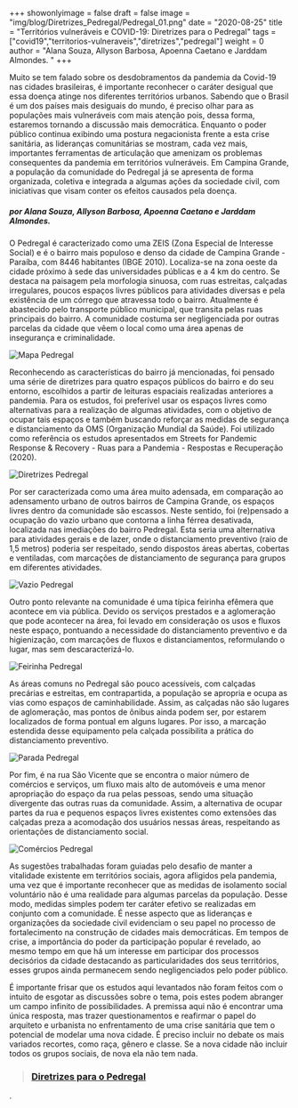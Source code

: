+++
showonlyimage = false
draft = false
image = "img/blog/Diretrizes_Pedregal/Pedregal_01.png"
date = "2020-08-25"
title = "Territórios vulneráveis e COVID-19: Diretrizes para o Pedregal"
tags = ["covid19","territorios-vulneraveis","diretrizes","pedregal"]
weight = 0
author = "Alana Souza, Allyson Barbosa, Apoenna Caetano e Jarddam Almondes. "
+++

Muito se tem falado sobre os desdobramentos da pandemia da Covid-19 nas cidades brasileiras, é importante reconhecer o caráter desigual que essa doença atinge nos diferentes territórios urbanos. Sabendo que o Brasil é um dos países mais desiguais do mundo, é preciso olhar para as populações mais vulneráveis com mais atenção pois, dessa forma, estaremos tornando a discussão mais democrática. Enquanto o poder público continua exibindo uma postura negacionista frente a esta crise sanitária, as lideranças comunitárias se mostram, cada vez mais, importantes ferramentas de articulação que  amenizam os problemas consequentes da pandemia em territórios vulneráveis. Em Campina Grande, a população da comunidade do Pedregal já se apresenta de forma organizada, coletiva e integrada a algumas ações da sociedade civil, com iniciativas que visam conter os efeitos causados pela doença.
<!--more-->

##### por Alana Souza, Allyson Barbosa, Apoenna Caetano e Jarddam Almondes.

O Pedregal é caracterizado como uma ZEIS (Zona Especial de Interesse Social) e é o bairro mais populoso e denso da cidade de Campina Grande - Paraíba, com 8446 habitantes (IBGE 2010). Localiza-se na zona oeste da cidade próximo à sede das universidades públicas e a 4 km do centro. Se destaca na paisagem pela morfologia sinuosa, com ruas estreitas, calçadas irregulares, poucos espaços livres públicos para atividades diversas e pela existência de um córrego que atravessa todo o bairro. Atualmente é abastecido pelo transporte público municipal, que transita pelas ruas principais do bairro. A comunidade costuma ser negligenciada por outras parcelas da cidade que vêem o local como uma área apenas de insegurança e criminalidade.


![Mapa Pedregal](../../img/blog/Diretrizes_Pedregal/Pedregal_02.png)

Reconhecendo as características do bairro já mencionadas, foi pensado uma série de diretrizes para quatro espaços públicos do bairro e do seu entorno, escolhidos a partir de leituras espaciais realizadas anteriores a pandemia. Para os estudos, foi preferível usar os espaços livres como alternativas para a realização de algumas atividades, com o objetivo de ocupar tais espaços e também buscando reforçar as medidas de segurança e distanciamento da OMS (Organização Mundial da Saúde). Foi utilizado como referência os estudos apresentados em Streets for Pandemic Response & Recovery - Ruas para a Pandemia - Respostas e Recuperação (2020).

![Diretrizes Pedregal](../../img/blog/Diretrizes_Pedregal/Pedregal_03.png)

Por ser caracterizada como uma área muito adensada, em comparação ao adensamento urbano de outros bairros de Campina Grande, os espaços livres dentro da comunidade são escassos. Neste sentido, foi (re)pensado a ocupação do vazio urbano que contorna a linha férrea desativada, localizada nas imediações do bairro Pedregal. Esta seria uma alternativa para atividades gerais e de lazer, onde o distanciamento preventivo (raio de 1,5 metros) poderia ser respeitado, sendo dispostos áreas abertas, cobertas e ventiladas, com marcações de distanciamento de segurança para grupos em diferentes atividades.

![Vazio Pedregal](../../img/blog/Diretrizes_Pedregal/Pedregal_04.png)

Outro ponto relevante na comunidade é uma típica feirinha efêmera que acontece em via pública. Devido os serviços prestados e a aglomeração que pode acontecer na área, foi levado em consideração os usos e fluxos neste espaço, pontuando a necessidade do distanciamento preventivo e da higienização, com marcações de fluxos e distanciamentos, reformulando o lugar, mas sem descaracterizá-lo.

![Feirinha Pedregal](../../img/blog/Diretrizes_Pedregal/Pedregal_05.png)

As áreas comuns no Pedregal são pouco acessíveis, com calçadas precárias e estreitas, em contrapartida, a população se apropria e ocupa as vias como espaços de caminhabilidade. Assim, as calçadas não são lugares de aglomeração, mas pontos de ônibus ainda podem ser, por estarem localizados de forma pontual em alguns lugares. Por isso, a marcação estendida desse equipamento pela calçada possibilita a prática do distanciamento preventivo.

![Parada Pedregal](../../img/blog/Diretrizes_Pedregal/Pedregal_06.png)

Por fim, é na rua São Vicente que se encontra o maior número de comércios e serviços, um fluxo mais alto de automóveis e uma menor apropriação do espaço da rua pelas pessoas, sendo uma situação divergente das outras ruas da comunidade. Assim, a alternativa de ocupar partes da rua e pequenos espaços livres existentes como extensões das calçadas preza a acomodação dos usuários nessas áreas, respeitando as orientações de distanciamento social.

![Comércios Pedregal](../../img/blog/Diretrizes_Pedregal/Pedregal_07.png)

As sugestões trabalhadas foram guiadas pelo desafio de manter a vitalidade existente em territórios sociais, agora afligidos pela pandemia, uma vez que é importante reconhecer que as medidas de isolamento social voluntário não é uma realidade para algumas parcelas da população. Desse modo, medidas simples podem ter caráter efetivo se realizadas em conjunto com a comunidade. É nesse aspecto que as lideranças e organizações da sociedade civil evidenciam o seu papel no processo de fortalecimento na construção de cidades mais democráticas. Em tempos de crise, a importância do poder da participação popular é revelado, ao mesmo tempo em que há um interesse em participar dos processos decisórios da cidade destacando as particularidades dos seus territórios, esses grupos ainda permanecem sendo negligenciados pelo poder público.

É importante frisar que os estudos aqui levantados não foram feitos com o intuito de esgotar as discussões sobre o tema, pois estes podem abranger um campo infinito de possibilidades. A premissa aqui não é encontrar uma única resposta, mas trazer questionamentos e reafirmar o papel do arquiteto e urbanista no enfrentamento de uma crise sanitária que tem o potencial de modelar uma nova cidade. É preciso incluir no debate os mais variados recortes, como raça, gênero e classe. Se a nova cidade não incluir todos os grupos sociais, de nova ela não tem nada.

> ### [Diretrizes para o Pedregal](../../pdf/Diretrizes_Pedregal_LabRua.pdf)

.

